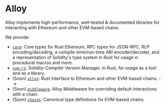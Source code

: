 # Alloy

Alloy implements high-performance, well-tested & documented libraries for interacting with Ethereum and other EVM-based chains.

We provide:
* [`core`](https://github.com/alloy-rs/core): Core types for Rust Ethereum, RPC types for JSON-RPC, RLP encoding/decoding, a compile-time/run-time ABI encoder/decoder, and a representation of Solidity's type system in Rust for usage in procedural macros and more.
* [`svm-rs`](https://github.com/alloy-rs/svm-rs): Solidity-Compiler Version Manager, in Rust, for usage as a tool and as a library.
* (Soon) [`alloy`](https://github.com/alloy-rs/alloy): Rust interface to Ethereum and other EVM-based chains. -->
* (Soon) [`middleware`](https://github.com/alloy-rs/middleware): Alloy Middleware for overriding default interactions with a chain.
* (Soon) [`chains`](https://github.com/alloy-rs/chains): Canonical type definitions for EVM-based chains.
